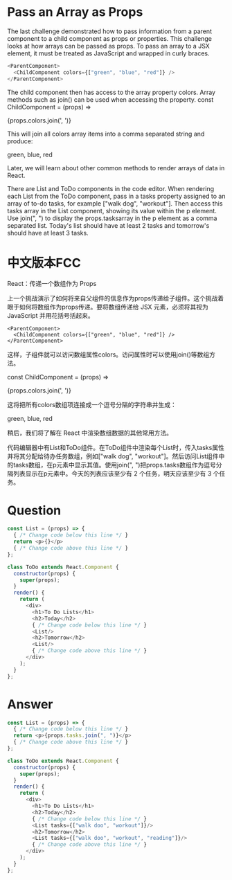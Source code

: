 # Pass an Array as Props

The last challenge demonstrated how to pass information from a parent component to a child component as props or properties. This challenge looks at how arrays can be passed as props. To pass an array to a JSX element, it must be treated as JavaScript and wrapped in curly braces.

```js
<ParentComponent>
  <ChildComponent colors={["green", "blue", "red"]} />
</ParentComponent>
```

The child component then has access to the array property colors. Array methods such as join() can be used when accessing the property. const ChildComponent = (props) => <p>{props.colors.join(', ')}</p> This will join all colors array items into a comma separated string and produce: <p>green, blue, red</p> Later, we will learn about other common methods to render arrays of data in React.

There are List and ToDo components in the code editor. When rendering each List from the ToDo component, pass in a tasks property assigned to an array of to-do tasks, for example ["walk dog", "workout"]. Then access this tasks array in the List component, showing its value within the p element. Use join(", ") to display the props.tasksarray in the p element as a comma separated list. Today's list should have at least 2 tasks and tomorrow's should have at least 3 tasks.
 


# 中文版本FCC
React：传递一个数组作为 Props

上一个挑战演示了如何将来自父组件的信息作为props传递给子组件。这个挑战着眼于如何将数组作为props传递。要将数组传递给 JSX 元素，必须将其视为 JavaScript 并用花括号括起来。

    <ParentComponent>
      <ChildComponent colors={["green", "blue", "red"]} />
    </ParentComponent>

这样，子组件就可以访问数组属性colors。访问属性时可以使用join()等数组方法。

const ChildComponent = (props) => <p>{props.colors.join(', ')}</p>

这将把所有colors数组项连接成一个逗号分隔的字符串并生成：

<p>green, blue, red</p>

稍后，我们将了解在 React 中渲染数组数据的其他常用方法。

代码编辑器中有List和ToDo组件。在ToDo组件中渲染每个List时，传入tasks属性并将其分配给待办任务数组，例如["walk dog", "workout"]。然后访问List组件中的tasks数组，在p元素中显示其值。使用join(", ")把props.tasks数组作为逗号分隔列表显示在p元素中。今天的列表应该至少有 2 个任务，明天应该至少有 3 个任务。


# Question
```js
const List = (props) => {
  { /* Change code below this line */ }
  return <p>{}</p>
  { /* Change code above this line */ }
};

class ToDo extends React.Component {
  constructor(props) {
    super(props);
  }
  render() {
    return (
      <div>
        <h1>To Do Lists</h1>
        <h2>Today</h2>
        { /* Change code below this line */ }
        <List/>
        <h2>Tomorrow</h2>
        <List/>
        { /* Change code above this line */ }
      </div>
    );
  }
};
```


# Answer
```js
const List = (props) => {
  { /* Change code below this line */ }
  return <p>{props.tasks.join(", ")}</p>
  { /* Change code above this line */ }
};

class ToDo extends React.Component {
  constructor(props) {
    super(props);
  }
  render() {
    return (
      <div>
        <h1>To Do Lists</h1>
        <h2>Today</h2>
        { /* Change code below this line */ }
        <List tasks={["walk doo", "workout"]}/>
        <h2>Tomorrow</h2>
        <List tasks={["walk doo", "workout", "reading"]}/>
        { /* Change code above this line */ }
      </div>
    );
  }
};
```
